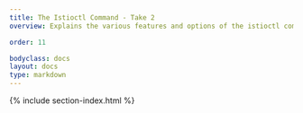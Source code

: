 ```yaml
---
title: The Istioctl Command - Take 2
overview: Explains the various features and options of the istioctl command.

order: 11

bodyclass: docs
layout: docs
type: markdown
---
```


{% include section-index.html %}
